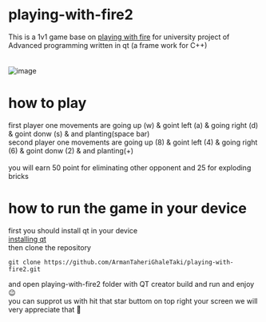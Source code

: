 # playing-with-fire2
This is a 1v1 game base on [playing with fire](https://www.crazygames.com/game/playing-with-fire-2)
for university project of Advanced programming written in qt  (a frame work for C++)<br><br><br>
![image](https://user-images.githubusercontent.com/88885103/180598955-91c706c6-2386-477f-b524-1d424800766f.png)
# how to play 
first  player one movements are going up (w) & goint left (a) & going right (d) & goint donw (s) & and planting(space bar)<br>
second player one movements are going up (8) & goint left (4) & going right (6) & goint donw (2) & and planting(+)<br><br>
you will earn 50 point for eliminating other opponent and 25 for exploding bricks
# how to run the game in your device 
first you should install qt in your device <br>
[installing qt](https://doc.qt.io/qt-5/gettingstarted.html#:~:text=Installing%20Qt,platform%20operating%20system%20and%20compiler)
<br>
then clone the repository
```
git clone https://github.com/ArmanTaheriGhaleTaki/playing-with-fire2.git
```
and open playing-with-fire2 folder with QT creator build and run and enjoy :wink:<br>
you can supprot us with hit that star buttom on top right your screen we will very appreciate that :pray:
